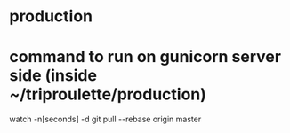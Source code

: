 # production

# command to run on gunicorn server side (inside ~/triproulette/production)
watch -n[seconds] -d git pull --rebase origin master